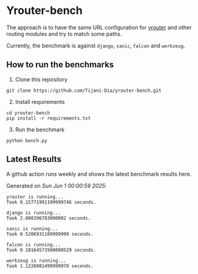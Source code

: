 # Yrouter-bench

The approach is to have the same URL configuration for [yrouter](https://github.com/Tijani-Dia/yrouter) and other routing modules and try to match some paths.

Currently, the benchmark is against `django`, `sanic`, `falcon` and `werkzeug`.

## How to run the benchmarks

1. Clone this repository

```shell
git clone https://github.com/Tijani-Dia/yrouter-bench.git
```

2. Install requirements

```shell
cd yrouter-bench
pip install -r requirements.txt
```

3. Run the benchmark

```shell
python bench.py
```

## Latest Results

A github action runs weekly and shows the latest benchmark results here.

Generated on *Sun Jun  1 00:00:59 2025*:

```shell
yrouter is running...
Took 0.15771991199999746 seconds.

django is running...
Took 2.008396783000002 seconds.

sanic is running...
Took 0.5206931109999999 seconds.

falcon is running...
Took 0.10164573500000529 seconds.

werkzeug is running...
Took 1.1226081499999978 seconds.

```
